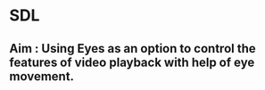 # SDL
## Aim : Using Eyes as an option to control the features of video playback with help of eye movement. <br>

